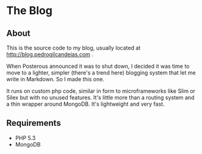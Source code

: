 # The Blog


## About

This is the source code to my blog, usually located at http://blog.pedrogilcandeias.com .

When Posterous announced it was to shut down, I decided it was time to move to a lighter, simpler (there's a trend here) blogging system that let me write in Markdown. So I made this one.

It runs on custom php code, similar in form to microframeworks like Slim or Silex but with no unused features. It's little more than a routing system and a thin wrapper around MongoDB. It's lightweight and very fast.

## Requirements

* PHP 5.3
* MongoDB
